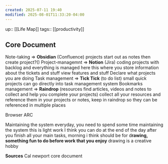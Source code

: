 ```yaml
---
created: 2025-07-11 19:40
modified: 2025-08-01T11:33:20-04:00
---
```

up:: [[Life Map]]
tags:: [[productivity]]
## Core Document

Note-taking => **Obsidian** (Confluence)
	projects
		start out as notes then create project?()
Project-managemnt => **Notion** (Jira)
	coding projects with backlog and everything is managed here
	 this where you store information about the tickets and stuff 
	 view features and stuff
	 Declare what projects you are doing
Task management => **Tick Tick** (to do list)
	small quick projects can go directly into task management system
Bookmarks management => **Raindrop** (resources find articles, videos and notes to collect and help you complete your projects)
	collect all your resources and reference them in your projects or notes, keep in raindrop so they can be referenced in multiple places
	
Browser  ARC

Maintaining the system everyday, you need to spend some time maintaining the system this is light work I think you can do at the end of the day after you finish all your main tasks,
morning i think should be for d**rawing, something fun to do before work that you enjoy** 
drawing is a creative hobby

**Sources**
Cal newport core document

